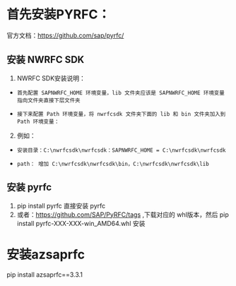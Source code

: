 
# 首先安装PYRFC：
官方文档：https://github.com/sap/pyrfc/

##  安装 NWRFC SDK 
1. NWRFC SDK安装说明：
-     首先配置 SAPNWRFC_HOME 环境变量，lib 文件夹应该是 SAPNWRFC_HOME 环境变量指向文件夹直接下层文件夹

-     接下来配置 Path 环境变量，将 nwrfcsdk 文件夹下面的 lib 和 bin 文件夹加入到 Path 环境变量：
2. 例如：
-     安装目录：C:\nwrfcsdk\nwrfcsdk：SAPNWRFC_HOME = C:\nwrfcsdk\nwrfcsdk
-     path： 增加 C:\nwrfcsdk\nwrfcsdk\bin，C:\nwrfcsdk\nwrfcsdk\lib

## 安装 pyrfc 
1. pip install pyrfc  直接安装 pyrfc
2. 或者：https://github.com/SAP/PyRFC/tags ,下载对应的 whl版本，然后  pip install pyrfc-XXX-XXX-win_AMD64.whl 安装

# 安装azsaprfc
pip install azsaprfc==3.3.1
